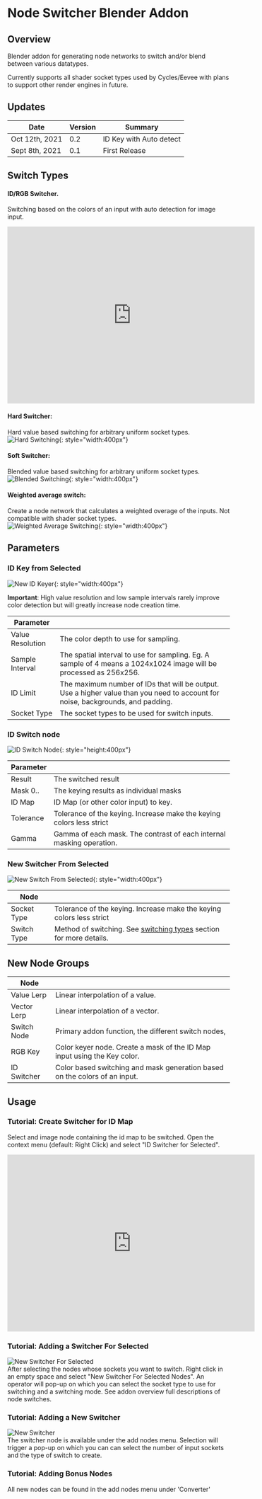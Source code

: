 # Node Switcher Blender Addon
## Overview
Blender addon for generating node networks to switch and/or blend between various
datatypes.

Currently supports all shader socket types used by Cycles/Eevee with plans to support other render engines in future.

## Updates
| Date | Version | Summary |
| - | - | - |
| Oct 12th, 2021 | 0.2 | ID Key with Auto detect |
| Sept 8th, 2021 | 0.1 | First Release |

## Switch Types
#### ID/RGB Switcher.  
Switching based on the colors of an input with auto detection for image input.  
<iframe width="560" height="400" src="https://www.youtube.com/embed/ZFIZPFnB7xc" title="ID Key Demo" frameborder="0" allow="accelerometer; autoplay; clipboard-write; encrypted-media; gyroscope; picture-in-picture" allowfullscreen></iframe>  

<!-- <iframe width="560" height="315" src="https://www.youtube.com/embed/ZFIZPFnB7xc" title="YouTube video player" frameborder="0" allow="accelerometer; autoplay; clipboard-write; encrypted-media; gyroscope; picture-in-picture" allowfullscreen></iframe>   -->

#### Hard Switcher:
Hard value based switching for arbitrary uniform socket types.  
![Hard Switching](gifs/hard_switching.gif){: style="width:400px"}  

#### Soft Switcher:
Blended value based switching for arbitrary uniform socket types.  
![Blended Switching](gifs/blended_frames.gif){: style="width:400px"}  

#### Weighted average switch:
Create a node network that calculates a weighted overage of the inputs. Not compatible with shader socket types.  
![Weighted Average Switching](gifs/weighted_average_blending.gif){: style="width:400px"}  

## Parameters

### ID Key from Selected  

![New ID Keyer](images/new_id_switch.png){: style="width:400px"}  

**Important**: High value resolution and low sample intervals rarely improve color detection but will greatly increase node creation time.  

| Parameter | |
| - | - |
| Value Resolution | The color depth to use for sampling. | 
| Sample Interval | The spatial interval to use for sampling. Eg. A sample of 4 means a 1024x1024 image will be processed as 256x256. |
| ID Limit | The maximum number of IDs that will be output. Use a higher value than you need to account for noise, backgrounds, and padding. |
| Socket Type | The socket types to be used for switch inputs. |

### ID Switch node  

![ID Switch Node](images/id_switch_node.png){: style="height:400px"}  


| Parameter | |
| - | - |
| Result | The switched result |
| Mask 0.. | The keying results as individual masks |
| ID Map | ID Map (or other color input) to key. |
| Tolerance | Tolerance of the keying. Increase make the keying colors less strict |
| Gamma | Gamma of each mask. The contrast of each internal masking operation. |

### New Switcher From Selected  

![New Switch From Selected](images/new_switch.png){: style="width:400px"}  

| Node | |
| - | - |
| Socket Type | Tolerance of the keying. Increase make the keying colors less strict |
| Switch Type | Method of switching. See [switching types](#switch-types) section for more details. |

## New Node Groups
| Node | |
| - | - |
| Value Lerp | Linear interpolation of a value. |
| Vector Lerp | Linear interpolation of a vector. |
| Switch Node | Primary addon function, the different switch nodes, |
| RGB Key | Color keyer node. Create a mask of the ID Map input using the Key color. |
| ID Switcher | Color based switching and mask generation based on the colors of an input. |

## Usage
### Tutorial: Create Switcher for ID Map
Select and image node containing the id map to be switched. Open the context menu (default: Right Click) and select "ID Switcher for Selected".

<iframe width="560" height="400" src="https://www.youtube.com/embed/ZFIZPFnB7xc" title="YouTube video player" frameborder="0" allow="accelerometer; autoplay; clipboard-write; encrypted-media; gyroscope; picture-in-picture" allowfullscreen></iframe>  

### Tutorial: Adding a Switcher For Selected
![New Switcher For Selected](gifs/switcher_from_selected.gif)  
After selecting the nodes whose sockets you want to switch. Right click in an empty space and select "New Switcher For Selected Nodes". An operator will pop-up on which you can select the socket type to use for switching and a switching mode. See addon overview full descriptions of node switches.

### Tutorial: Adding a New Switcher
![New Switcher](gifs/new_switcher.gif)  
The switcher node is available under the add nodes menu. Selection will trigger a pop-up on which you can can select the number of input sockets and the type of switch to create.

### Tutorial: Adding Bonus Nodes
All new nodes can be found in the add nodes menu under 'Converter'
